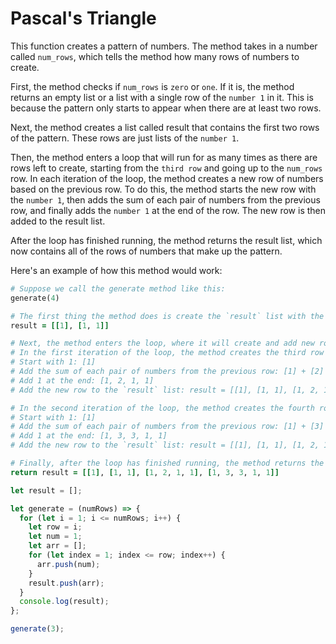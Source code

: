 # Pascal's Triangle

This function creates a pattern of numbers. The method takes in a number called `num_rows`, which tells the method how many rows of numbers to create.

First, the method checks if `num_rows` is `zero` or `one`. If it is, the method returns an empty list or a list with a single row of the `number 1` in it. This is because the pattern only starts to appear when there are at least two rows.

Next, the method creates a list called result that contains the first two rows of the pattern. These rows are just lists of the `number 1`.

Then, the method enters a loop that will run for as many times as there are rows left to create, starting from the `third row` and going up to the `num_rows` row. In each iteration of the loop, the method creates a new row of numbers based on the previous row. To do this, the method starts the new row with the `number 1`, then adds the sum of each pair of numbers from the previous row, and finally adds the `number 1` at the end of the row. The new row is then added to the result list.

After the loop has finished running, the method returns the result list, which now contains all of the rows of numbers that make up the pattern.

Here's an example of how this method would work:

```ruby
# Suppose we call the generate method like this:
generate(4)

# The first thing the method does is create the `result` list with the first two rows of the pattern:
result = [[1], [1, 1]]

# Next, the method enters the loop, where it will create and add new rows to the `result` list.
# In the first iteration of the loop, the method creates the third row of the pattern:
# Start with 1: [1]
# Add the sum of each pair of numbers from the previous row: [1] + [2] + [1] = [1, 2, 1]
# Add 1 at the end: [1, 2, 1, 1]
# Add the new row to the `result` list: result = [[1], [1, 1], [1, 2, 1, 1]]

# In the second iteration of the loop, the method creates the fourth row of the pattern:
# Start with 1: [1]
# Add the sum of each pair of numbers from the previous row: [1] + [3] + [3] + [1] = [1, 3, 3, 1]
# Add 1 at the end: [1, 3, 3, 1, 1]
# Add the new row to the `result` list: result = [[1], [1, 1], [1, 2, 1, 1], [1, 3, 3, 1, 1]]

# Finally, after the loop has finished running, the method returns the `result` list:
return result = [[1], [1, 1], [1, 2, 1, 1], [1, 3, 3, 1, 1]]
```

```js
let result = [];

let generate = (numRows) => {
  for (let i = 1; i <= numRows; i++) {
    let row = i;
    let num = 1;
    let arr = [];
    for (let index = 1; index <= row; index++) {
      arr.push(num);
    }
    result.push(arr);
  }
  console.log(result);
};

generate(3);
```
